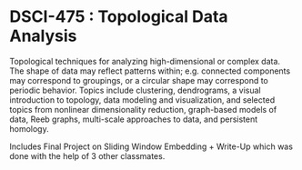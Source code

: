 # DSCI-475 : Topological Data Analysis
Topological techniques for analyzing high-dimensional or complex data. The shape of data may reflect patterns within; e.g. connected components may correspond to groupings, or a circular shape may correspond to periodic behavior. Topics include clustering, dendrograms, a visual introduction to topology, data modeling and visualization, and selected topics from nonlinear dimensionality reduction, graph-based models of data, Reeb graphs, multi-scale approaches to data, and persistent homology.

Includes Final Project on Sliding Window Embedding + Write-Up which was done with the help of 3 other classmates. 
